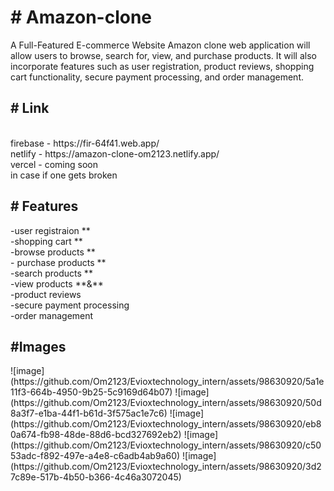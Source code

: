 <h1>
# Amazon-clone 
</h1>
A Full-Featured E-commerce Website Amazon clone web application
will allow users to browse, search for, view, and purchase products. It will also
incorporate features such as user registration, product reviews, shopping cart
functionality, secure payment processing, and order management.
<h2>
# Link
</h2></br>
firebase - https://fir-64f41.web.app/ </br>
netlify  - https://amazon-clone-om2123.netlify.app/</br>
vercel - coming soon </br>
in case if one gets broken</br>
<h2>
# Features
</h2>
-user registraion **
</br>
-shopping cart **
</br>
-browse products  **
</br>
- purchase products **
</br>
-search products **
</br>
-view products **&**
</br>
-product reviews
</br>
-secure payment processing
</br>
-order management
<h2> #Images </h2>
![image](https://github.com/Om2123/Evioxtechnology_intern/assets/98630920/5a1e11f3-664b-4950-9b25-5c9169d64b07)
![image](https://github.com/Om2123/Evioxtechnology_intern/assets/98630920/50d8a3f7-e1ba-44f1-b61d-3f575ac1e7c6)
![image](https://github.com/Om2123/Evioxtechnology_intern/assets/98630920/eb80a674-fb98-48de-88d6-bcd327692eb2)
![image](https://github.com/Om2123/Evioxtechnology_intern/assets/98630920/c5053adc-f892-497e-a4e8-c6adb4ab9a60)
![image](https://github.com/Om2123/Evioxtechnology_intern/assets/98630920/3d27c89e-517b-4b50-b366-4c46a3072045)

